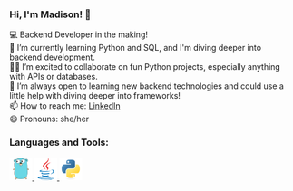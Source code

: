 

### Hi, I'm Madison! 👋

💻 Backend Developer in the making!<br/>
🌱 I’m currently learning Python and SQL, and I'm diving deeper into backend development.<br/>
👯‍♀️ I’m excited to collaborate on fun Python projects, especially anything with APIs or databases.<br/>
🤔 I’m always open to learning new backend technologies and could use a little help with diving deeper into frameworks!<br/>
📫 How to reach me: [LinkedIn](https://www.linkedin.com/in/madison-choi-09a01923b/)<br/>
😄 Pronouns: she/her<br/>



<h3 align="left">Languages and Tools:</h3>
<p align="left"> <a href="https://golang.org" target="_blank" rel="noreferrer"> <img src="https://raw.githubusercontent.com/devicons/devicon/master/icons/go/go-original.svg" alt="go" width="40" height="40"/> </a> <a href="https://www.java.com" target="_blank" rel="noreferrer"> <img src="https://raw.githubusercontent.com/devicons/devicon/master/icons/java/java-original.svg" alt="java" width="40" height="40"/> </a> <a href="https://www.python.org" target="_blank" rel="noreferrer"> <img src="https://raw.githubusercontent.com/devicons/devicon/master/icons/python/python-original.svg" alt="python" width="40" height="40"/> </a> </p>
